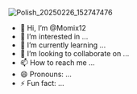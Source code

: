 ![Polish_20250226_152747476](https://github.com/user-attachments/assets/85abc1d7-db0f-40cc-b848-c80158b3f740)
- 👋 Hi, I’m @Momix12
- 👀 I’m interested in ...
- 🌱 I’m currently learning ...
- 💞️ I’m looking to collaborate on ...
- 📫 How to reach me ...
- 😄 Pronouns: ...
- ⚡ Fun fact: ...

<!---
Momix12/Momix12 is a ✨ special ✨ repository because its `README.md` (this file) appears on your GitHub profile.
You can click the Preview link to take a look at your changes.
--->
